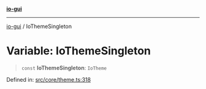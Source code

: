 [**io-gui**](../README.md)

***

[io-gui](../README.md) / IoThemeSingleton

# Variable: IoThemeSingleton

> `const` **IoThemeSingleton**: `IoTheme`

Defined in: [src/core/theme.ts:318](https://github.com/io-gui/io/blob/main/src/core/theme.ts#L318)
